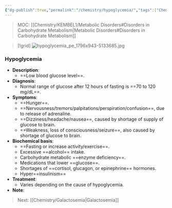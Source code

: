 ```yaml
---
{"dg-publish":true,"permalink":"/chemistry/hypoglycemia/","tags":["Chemistry/Biochemistry","Metabolic_Disorders/Carbohydrate_metabolism","Disease"]}
---
```


> MOC: [[Chemistry/KEMBEL1/Metabolic Disorders#Disorders in Carbohydrate Metabolism\|Metabolic Disorders#Disorders in Carbohydrate Metabolism]]

>[!grid]
>![hypoglycemia_pe_1796x943-5133685.jpg](/img/user/Attachments/hypoglycemia_pe_1796x943-5133685.jpg)

### Hypoglycemia
- **Description**: 
	- ==Low blood glucose level==.
- **Diagnosis**: 
	- Normal range of glucose after 12 hours of fasting is ==70 to 120 mg/dL==.
- **Symptoms**: 
	- ==Hunger==.
	- ==Nervousness/tremors/palpitations/perspiration/confusion==, due to release of adrenaline.
	- ==Dizziness/headache/nausea==, caused by shortage of supply of glucose to brain.
	- ==Weakness, loss of consciousness/seizure==, also caused by shortage of glucose to brain.
- **Biochemical basis**: 
	- ==Fasting or increase activity/exercise==.
	- Excessive ==alcohol== intake.
	- Carbohydrate metabolic ==enzyme deficiency==.
	- Medications that lower ==glucose==.
	- Shortages of ==cortisol, glucagon, or epinephrine== hormones.
	- Hyper==insulinism==
- **Treatment**: 
	- Varies depending on the cause of hypoglycemia.
- **Note**:
<!--ID: 1729675532208-->

> Next: [[Chemistry/Galactosemia\|Galactosemia]]